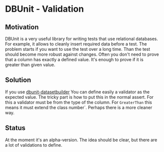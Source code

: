 # DBUnit - Validation

## Motivation

DBUnit is a very useful library for writing tests that use relational databases.
For example, it allows to cleanly insert required data before a test.
The problem starts if you want to use the test over a long time. Than the
test should become more robust against changes. Often you don't need to prove
that a column has exactly a defined value. It's enough to prove if it is greater
than given value.

## Solution
If you use [dbunit-datasetbuilder](https://github.com/marcphilipp/dbunit-datasetbuilder)
You can define easily a validator as the expected value.
The tricky part is how to put this in the normal assert.
For this a validator must be from the type of the column.
For `GreaterThan` this means it must extend the class number`.
Perhaps there is a more cleaner way.

## Status
At the moment it's an alpha-version. The idea should be clear, but there are a
lot of validations to define.
